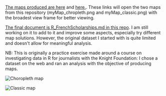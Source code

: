[The maps produced are here](https://raw.githubusercontent.com/Woodsandfields/R_FrenchScholarships/master/myMap__choropleth.png) and [here.](https://raw.githubusercontent.com/Woodsandfields/R_FrenchScholarships/master/myMap__classic.png). These links will open the two maps from this repository (myMap_chropleth.png and myMap_classic.png) with the broadest view frame for better viewing.


[The final document is R_FrenchScholarships.md in this repo](https://github.com/Woodsandfields/R_FrenchScholarships/blob/master/FrenchScholarships.md
). I am still working on it to add to it and improve some aspects, especially try different map solutions. However, the original dataset I started with is quite limited and doesn't allow for meaningful analysis.

NB: This is originally a practice exercise made around a course on investigating data in R for journalists with the Knight Foundation: I chose a dataset on the web and ran an analysis with the objective of producing maps.


![Choropleth map](https://github.com/Woodsandfields/Maps_in_R_FrenchScholarships/blob/master/myMap__choropleth.png)

![Classic map](https://github.com/Woodsandfields/Maps_in_R_FrenchScholarships/blob/master/myMap__classic.png)